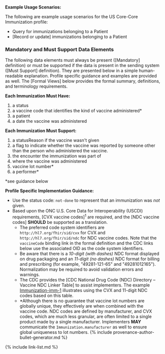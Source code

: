 
**Example Usage Scenarios:**

The following are example usage scenarios for the US Core-Core Immunization
profile:

-   Query for immunizations belonging to a Patient
-  [Record or update]  immunizations belonging to a Patient

### Mandatory and Must Support Data Elements

The following data elements must always be present ([Mandatory] definition) or must be supported if the data is present in the sending system ([Must Support] definition). They are presented below in a simple human-readable explanation. Profile specific guidance and examples are provided as well. The [Formal Views] below provides the formal summary, definitions, and terminology requirements.  

**Each Immunization Must Have:**

1. a status
1. a vaccine code that identifies the kind of vaccine administered*
1. a patient
2. a date the vaccine was administered


**Each Immunization Must Support:**

1. a statusReason if the vaccine wasn't given
2. a flag to indicate whether the vaccine was reported by someone other than the person who administered the vaccine.
3. the encounter the immunization was part of
4. where the vaccine was administered
5. <span class="bg-success" markdown="1">vaccine lot number*</span><!-- new-content -->
6. <span class="bg-success" markdown="1">a performer*</span><!-- new-content -->

*see guidance below

**Profile Specific Implementation Guidance:**

- Use the status code: `not-done` to represent that an immunization was *not* given.
- Based upon the ONC U.S. Core Data for Interoperability (USCDI) requirements, [CVX vaccine codes]<sup>1</sup> are required, and the [NDC vaccine codes] **SHOULD** be supported as a translation.
    - The preferred code system identifiers are `http://hl7.org/fhir/sid/cvx` for CVX and `http://hl7.org/fhir/sid/ndc` for NDC vaccine codes. Note that the `vaccineCode` binding link in the formal definition and the CDC links below use the associated OID as the code system identifiers.
    - Be aware that there is a *10-digit (with dashes)* NDC format displayed on drug packaging and an *11-digit (no dashes)* NDC format for billing and prescribing (for example, "49281-121-65" and "49281012165"). Normalization may be required to avoid validation errors and warnings.
    - The CDC provides the [CDC National Drug Code (NDC) Directory – Vaccine NDC Linker Table] to assist implementers. The example [Immunization-imm-1](Immunization-imm-1.html) illustrates using the CVX and 11-digit NDC codes based on this table.
    - <span class="bg-success" markdown="1">*Although there is no guarantee that vaccine lot numbers are globally unique, they effectively are when combined with the vaccine code. NDC codes are defined by manufacturer, and CVX codes, which are much less granular, are often limited to a single product made by a single manufacturer. Implementers **MAY** communicate the `Immunization.manufacturer` as well to ensure global uniqueness to lot numbers.</span><!-- new-content -->
{% include provenance-author-bullet-generator.md %}

{% include link-list.md %}
